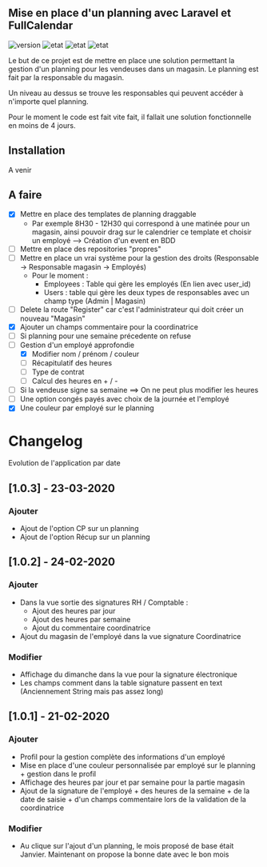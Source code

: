 ## Mise en place d'un planning avec Laravel et FullCalendar
![version](https://img.shields.io/badge/Version-v1.0.1-success)
![etat](https://img.shields.io/badge/Etat-En%20cours-orange)
![etat](https://img.shields.io/badge/Laravel-6.8.0-informational)
![etat](https://img.shields.io/badge/FullCalendar-4.3.0-informational)

Le but de ce projet est de mettre en place une solution permettant la gestion d'un planning pour les vendeuses dans un magasin. 
Le planning est fait par la responsable du magasin.

Un niveau au dessus se trouve les responsables qui peuvent accéder à n'importe quel planning.

Pour le moment le code est fait vite fait, il fallait une solution fonctionnelle en moins de 4 jours.

## Installation

A venir

## A faire

* [X] Mettre en place des templates de planning draggable
    * Par exemple 8H30 - 12H30 qui correspond à une matinée pour un magasin, ainsi pouvoir drag sur le calendrier ce template et choisir un employé --> Création d'un event en BDD
* [ ] Mettre en place des repositories "propres"
* [ ] Mettre en place un vrai système pour la gestion des droits (Responsable -> Responsable magasin -> Employés)
    * Pour le moment :
        * Employees : Table qui gère les employés (En lien avec user_id)
        * Users : table qui gère les deux types de responsables avec un champ type (Admin | Magasin)
* [ ] Delete la route "Register" car c'est l'administrateur qui doit créer un nouveau "Magasin"
* [X] Ajouter un champs commentaire pour la coordinatrice
* [ ] Si planning pour une semaine précedente on refuse
* [ ] Gestion d'un employé approfondie
    * [X] Modifier nom / prénom / couleur
    * [ ] Récapitulatif des heures
    * [ ] Type de contrat
    * [ ] Calcul des heures en + / - 
* [ ] Si la vendeuse signe sa semaine ==> On ne peut plus modifier les heures
* [ ] Une option congés payés avec choix de la journée et l'employé
* [X] Une couleur par employé sur le planning

# Changelog

Evolution de l'application par date 

## [1.0.3] - 23-03-2020

### Ajouter 

- Ajout de l'option CP sur un planning
- Ajout de l'option Récup sur un planning


## [1.0.2] - 24-02-2020

### Ajouter 

- Dans la vue sortie des signatures RH / Comptable :
    - Ajout des heures par jour 
    - Ajout des heures par semaine
    - Ajout du commentaire coordinatrice
- Ajout du magasin de l'employé dans la vue signature Coordinatrice

### Modifier

- Affichage du dimanche dans la vue pour la signature électronique
- Les champs comment dans la table signature passent en text (Anciennement String mais pas assez long)


## [1.0.1] - 21-02-2020

### Ajouter 

- Profil pour la gestion complète des informations d'un employé
- Mise en place d'une couleur personnalisée par employé sur le planning + gestion dans le profil
- Affichage des heures par jour et par semaine pour la partie magasin
- Ajout de la signature de l'employé + des heures de la semaine + de la date de saisie + d'un champs commentaire  lors de la validation de la coordinatrice

### Modifier

- Au clique sur l'ajout d'un planning, le mois proposé de base était Janvier. Maintenant on propose la bonne date avec le bon mois
